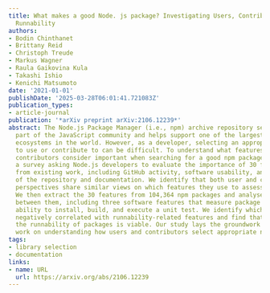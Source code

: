 ```yaml
---
title: What makes a good Node. js package? Investigating Users, Contributors, and
  Runnability
authors:
- Bodin Chinthanet
- Brittany Reid
- Christoph Treude
- Markus Wagner
- Raula Gaikovina Kula
- Takashi Ishio
- Kenichi Matsumoto
date: '2021-01-01'
publishDate: '2025-03-28T06:01:41.721083Z'
publication_types:
- article-journal
publication: '*arXiv preprint arXiv:2106.12239*'
abstract: The Node.js Package Manager (i.e., npm) archive repository serves as a critical
  part of the JavaScript community and helps support one of the largest developer
  ecosystems in the world. However, as a developer, selecting an appropriate npm package
  to use or contribute to can be difficult. To understand what features users and
  contributors consider important when searching for a good npm package, we conduct
  a survey asking Node.js developers to evaluate the importance of 30 features derived
  from existing work, including GitHub activity, software usability, and properties
  of the repository and documentation. We identify that both user and contributor
  perspectives share similar views on which features they use to assess package quality.
  We then extract the 30 features from 104,364 npm packages and analyse the correlations
  between them, including three software features that measure package ``runnability\";
  ability to install, build, and execute a unit test. We identify which features are
  negatively correlated with runnability-related features and find that predicting
  the runnability of packages is viable. Our study lays the groundwork for future
  work on understanding how users and contributors select appropriate npm packages.
tags:
- library selection
- documentation
links:
- name: URL
  url: https://arxiv.org/abs/2106.12239
---
```

